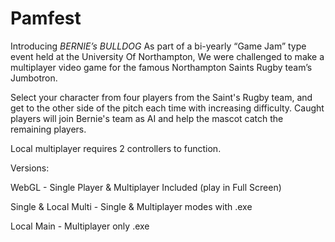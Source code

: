 # Pamfest
Introducing *BERNIE’s BULLDOG*
As part of a bi-yearly “Game Jam” type event held at the University Of Northampton, We were challenged to make a multiplayer video game for the famous Northampton Saints Rugby team’s Jumbotron. 

Select your character from four players from the Saint's Rugby team, and get to the other side of the pitch each time with increasing difficulty. Caught players will join Bernie's team as AI and help the mascot catch the remaining players.

Local multiplayer requires 2 controllers to function.


Versions:

WebGL - Single Player & Multiplayer Included (play in Full Screen)

Single & Local Multi - Single & Multiplayer modes with .exe

Local Main - Multiplayer only .exe
